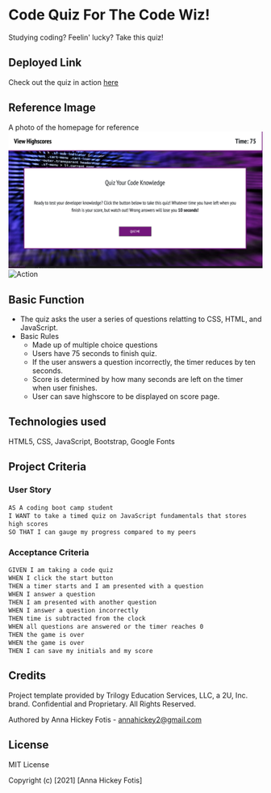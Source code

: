 # Code Quiz For The Code Wiz!
Studying coding? Feelin' lucky? Take this quiz!

## Deployed Link
Check out the quiz in action [here](https://ahfotis.github.io/CodeQuizForTheCodeWiz/)

## Reference Image
A photo of the homepage for reference 
![Homepage](./Develop/Images/homepage.png)
![Action](./Develop/Images/CodeQuiz.gif)

## Basic Function
* The quiz asks the user a series of questions relatting to CSS, HTML, and JavaScript.
* Basic Rules
    * Made up of multiple choice questions
    * Users have 75 seconds to finish quiz.
    * If the user answers a question incorrectly, the timer reduces by ten seconds.
    * Score is determined by how many seconds are left on the timer when user finishes.
    * User can save highscore to be displayed on score page.

## Technologies used
HTML5, CSS, JavaScript, Bootstrap, Google Fonts

## Project Criteria
### User Story

```
AS A coding boot camp student
I WANT to take a timed quiz on JavaScript fundamentals that stores high scores
SO THAT I can gauge my progress compared to my peers
```

### Acceptance Criteria

```
GIVEN I am taking a code quiz
WHEN I click the start button
THEN a timer starts and I am presented with a question
WHEN I answer a question
THEN I am presented with another question
WHEN I answer a question incorrectly
THEN time is subtracted from the clock
WHEN all questions are answered or the timer reaches 0
THEN the game is over
WHEN the game is over
THEN I can save my initials and my score
```
## Credits
Project template provided by Trilogy Education Services, LLC, a 2U, Inc. brand. Confidential and Proprietary. All Rights Reserved.

Authored by Anna Hickey Fotis - annahickey2@gmail.com

## License
MIT License

Copyright (c) [2021] [Anna Hickey Fotis]
